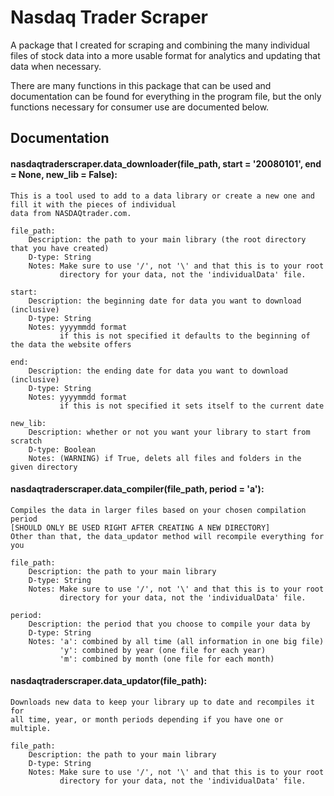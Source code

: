 # Nasdaq Trader Scraper
A package that I created for scraping and combining the many individual files of stock data into a more usable format for analytics and updating that data when necessary.

There are many functions in this package that can be used and documentation can be found for everything in the program file, but the only functions necessary for consumer use are documented below.

## Documentation
#### nasdaqtraderscraper.data_downloader(file_path, start = '20080101', end = None, new_lib = False):

    This is a tool used to add to a data library or create a new one and fill it with the pieces of individual 
    data from NASDAQtrader.com.

    file_path:
        Description: the path to your main library (the root directory that you have created)
        D-type: String
        Notes: Make sure to use '/', not '\' and that this is to your root
               directory for your data, not the 'individualData' file.

    start:
        Description: the beginning date for data you want to download (inclusive)
        D-type: String
        Notes: yyyymmdd format
               if this is not specified it defaults to the beginning of the data the website offers
        
    end:
        Description: the ending date for data you want to download (inclusive)
        D-type: String
        Notes: yyyymmdd format
               if this is not specified it sets itself to the current date

    new_lib:
        Description: whether or not you want your library to start from scratch
        D-type: Boolean
        Notes: (WARNING) if True, delets all files and folders in the given directory
        
#### nasdaqtraderscraper.data_compiler(file_path, period = 'a'):

    Compiles the data in larger files based on your chosen compilation period
    [SHOULD ONLY BE USED RIGHT AFTER CREATING A NEW DIRECTORY]
    Other than that, the data_updator method will recompile everything for you

    file_path:
        Description: the path to your main library
        D-type: String
        Notes: Make sure to use '/', not '\' and that this is to your root
               directory for your data, not the 'individualData' file.

    period:
        Description: the period that you choose to compile your data by
        D-type: String
        Notes: 'a': combined by all time (all information in one big file)
               'y': combined by year (one file for each year)
               'm': combined by month (one file for each month)
        
#### nasdaqtraderscraper.data_updator(file_path):

    Downloads new data to keep your library up to date and recompiles it for
    all time, year, or month periods depending if you have one or multiple.

    file_path:
        Description: the path to your main library
        D-type: String
        Notes: Make sure to use '/', not '\' and that this is to your root
               directory for your data, not the 'individualData' file.
